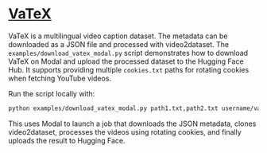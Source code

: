 # [VaTeX](https://eric-xw.github.io/vatex-website/)

VaTeX is a multilingual video caption dataset. The metadata can be downloaded as a JSON file and processed with video2dataset. The `examples/download_vatex_modal.py` script demonstrates how to download VaTeX on Modal and upload the processed dataset to the Hugging Face Hub. It supports providing multiple `cookies.txt` paths for rotating cookies when fetching YouTube videos.

Run the script locally with:

```bash
python examples/download_vatex_modal.py path1.txt,path2.txt username/vatex
```

This uses Modal to launch a job that downloads the JSON metadata, clones video2dataset, processes the videos using rotating cookies, and finally uploads the result to Hugging Face.

